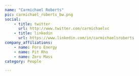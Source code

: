 ```yaml
---
name: "Carmichael Roberts"
pic: carmichael_roberts_bw.png
social:
    - title: twitter
      url: http://www.twitter.com/carmichaelvc
    - title: linkedin
      url: https://www.linkedin.com/in/carmichaelsroberts
company_affiliations:
    - name: Foro Energy
    - name: Pit Rho
    - name: Zero Mass
category: People

---
```

